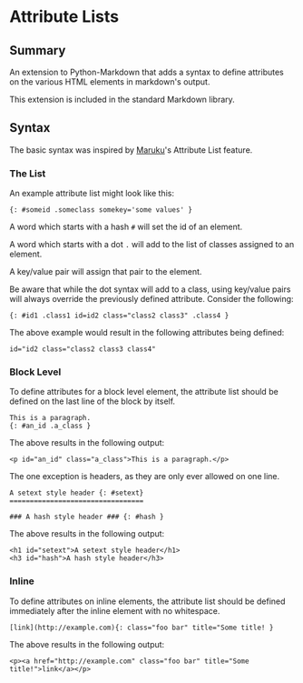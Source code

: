 Attribute Lists
===============

Summary
-------

An extension to Python-Markdown that adds a syntax to define attributes on
the various HTML elements in markdown's output.

This extension is included in the standard Markdown library.

Syntax
------

The basic syntax was inspired by [Maruku][]'s Attribute List feature.

[Maruku]: http://maruku.rubyforge.org/proposal.html#attribute_lists

### The List ###

An example attribute list might look like this:

    {: #someid .someclass somekey='some values' }

A word which starts with a hash `#` will set the id of an element.

A word which starts with a dot `.` will add to the list of classes assigned to
an element.

A key/value pair will assign that pair to the element.

Be aware that while the dot syntax will add to a class, using key/value pairs
will always override the previously defined attribute. Consider the following:

    {: #id1 .class1 id=id2 class="class2 class3" .class4 }

The above example would result in the following attributes being defined:

    id="id2 class="class2 class3 class4"

### Block Level ###

To define attributes for a block level element, the attribute list should
be defined on the last line of the block by itself.

    This is a paragraph.
    {: #an_id .a_class }

The above results in the following output:

    <p id="an_id" class="a_class">This is a paragraph.</p>

The one exception is headers, as they are only ever allowed on one line.

    A setext style header {: #setext}
    =================================

    ### A hash style header ### {: #hash }

The above results in the following output:

    <h1 id="setext">A setext style header</h1>
    <h3 id="hash">A hash style header</h3>

### Inline ###

To define attributes on inline elements, the attribute list should be defined 
immediately after the inline element with no whitespace.

    [link](http://example.com){: class="foo bar" title="Some title! }

The above results in the following output:

    <p><a href="http://example.com" class="foo bar" title="Some title!">link</a></p>
